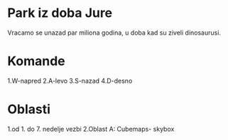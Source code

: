 # Park iz doba Jure
Vracamo se unazad par miliona godina, u doba kad su ziveli dinosaurusi. 

# Komande
1.W-napred
2.A-levo
3.S-nazad
4.D-desno

# Oblasti
1.od 1. do 7. nedelje vezbi 
2.Oblast A: Cubemaps- skybox

